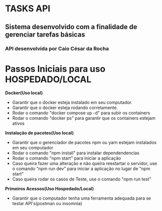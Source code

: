 # TASKS API
## Sistema desenvolvido com a finalidade de gerenciar tarefas básicas
### API desenvolvida por Caio César da Rocha


# Passos Iniciais para uso HOSPEDADO/LOCAL
**Docker(Uso local)**  
- Garantir que o docker esteja instalado em seu computador.
- Garantir que o docker esteja rodando corretamente.
- Rodar o comando "docker compose up -d" para subir os containers
- Rodar o comando "docker ps" para garantir que os containers estejam ativos

**Instalação de pacotes(Uso local)**
- Garantir que o gerenciador de pacotes npm ou yarn estejam instalados em seu computador
- Rodar o comando "npm install" para instalar dependendencias
- Rodar o comando "npm start" para iniciar a aplicação
- Caso queira fazer uma alteração e não queira reestartar o servidor, use o comando "npm run dev" para iniciar a aplicação no lugar de "npm start"
- Caso queira rodar os casos de Teste, use o comando "npm run test"

**Primeiros Acessos(Uso Hospedado/Local)**  
- Garantir que o computador tenha uma ferramenta adequada para se testar API's(postman ou insomnia)